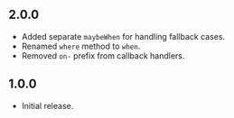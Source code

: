 ## 2.0.0
* Added separate `maybeWhen` for handling fallback cases.
* Renamed `where` method to `when`.
* Removed `on-` prefix from callback handlers.

## 1.0.0

* Initial release.